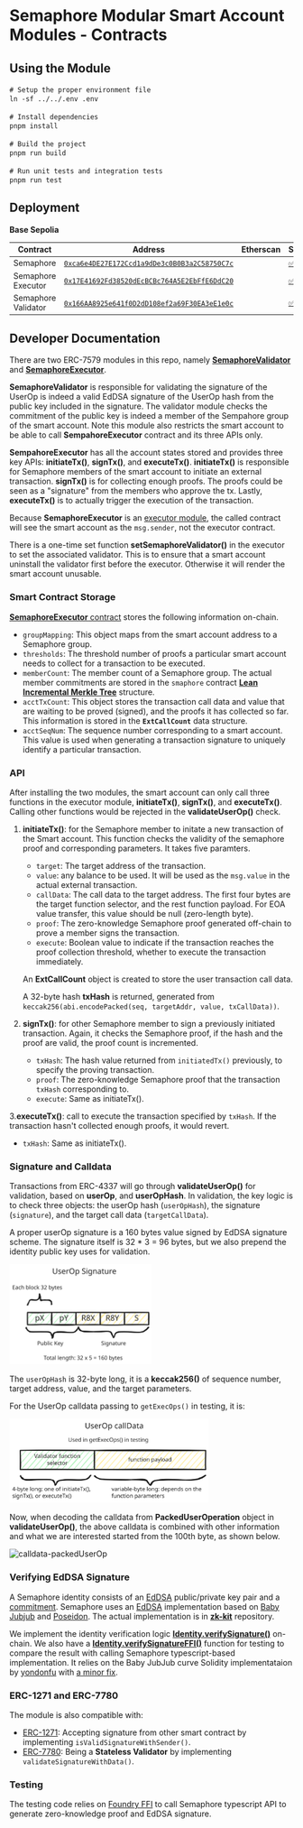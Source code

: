 # Semaphore Modular Smart Account Modules - Contracts

## Using the Module

```shell
# Setup the proper environment file
ln -sf ../../.env .env

# Install dependencies
pnpm install

# Build the project
pnpm run build

# Run unit tests and integration tests
pnpm run test
```

## Deployment

**Base Sepolia**


| Contract    |Address | Etherscan  | Sourcify | Blockscout |
| -------- | ------- | ------------ | --------- | --------- |
| Semaphore  | [`0xca6e4DE27E172Ccd1a9dDe3c0B0B3a2C58750C7c`](https://sepolia.basescan.org/address/0xca6e4DE27E172Ccd1a9dDe3c0B0B3a2C58750C7c)     |     | [✅](https://repo.sourcify.dev/contracts/full_match/84532/0xca6e4DE27E172Ccd1a9dDe3c0B0B3a2C58750C7c/) | [✅](https://base-sepolia.blockscout.com/address/0xca6e4DE27E172Ccd1a9dDe3c0B0B3a2C58750C7c?tab=contract)   |
| Semaphore Executor | [`0x17E41692Fd38520dEcBCBc764A5E2EbFfE6DdC20`](https://sepolia.basescan.org/address/0x17E41692Fd38520dEcBCBc764A5E2EbFfE6DdC20) |   | [✅](https://repo.sourcify.dev/contracts/full_match/84532/0x17E41692Fd38520dEcBCBc764A5E2EbFfE6DdC20/)  |  [✅](https://base-sepolia.blockscout.com/address/0x17E41692Fd38520dEcBCBc764A5E2EbFfE6DdC20?tab=contract)  |
| Semaphore Validator  | [`0x166AA8925e641f0D2dD108ef2a69F30EA3eE1e0c`](https://sepolia.basescan.org/address/0x166AA8925e641f0D2dD108ef2a69F30EA3eE1e0c)  |   | [✅](https://repo.sourcify.dev/contracts/full_match/84532/0x166AA8925e641f0D2dD108ef2a69F30EA3eE1e0c/)  |  [✅](https://base-sepolia.blockscout.com/address/0x166AA8925e641f0D2dD108ef2a69F30EA3eE1e0c?tab=contract)  |

## Developer Documentation

There are two ERC-7579 modules in this repo, namely [**SemaphoreValidator**](./src/SemaphoreValidator.sol) and [**SemaphoreExecutor**](./src/SemaphoreExecutor.sol). 

**SemaphoreValidator** is responsible for validating the signature of the UserOp is indeed a valid EdDSA signature of the UserOp hash from the public key included in the signature. The validator module checks the commitment of the public key is indeed a member of the Sempahore group of the smart account. Note this module also restricts the smart account to be able to call **SempahoreExecutor** contract and its three APIs only.

**SempahoreExecutor** has all the account states stored and provides three key APIs: **initiateTx()**, **signTx()**, and **executeTx()**. **initiateTx()** is responsible for Semaphore members of the smart account to initiate an external transaction. **signTx()** is for collecting enough proofs. The proofs could be seen as a "signature" from the members who approve the tx. Lastly, **executeTx()** is to actually trigger the execution of the transaction.

Because **SemaphoreExecutor** is an [executor module](https://eips.ethereum.org/EIPS/eip-7579#executors), the called contract will see the smart account as the `msg.sender`, not the executor contract.

There is a one-time set function **setSemaphoreValidator()** in the executor to set the associated validator. This is to ensure that a smart account uninstall the validator first before the executor. Otherwise it will render the smart account unusable.

### Smart Contract Storage

[**SemaphoreExecutor** contract](./src/SemaphoreExecutor.sol) stores the following information on-chain.

- `groupMapping`: This object maps from the smart account address to a Semaphore group.
- `thresholds`: The threshold number of proofs a particular smart account needs to collect for a transaction to be executed.
- `memberCount`: The member count of a Semaphore group. The actual member commitments are stored in the `smaphore` contract [**Lean Incremental Merkle Tree**](https://github.com/privacy-scaling-explorations/zk-kit.solidity/tree/main/packages/lean-imt) structure.
- `acctTxCount`: This object stores the transaction call data and value that are waiting to be proved (signed), and the proofs it has collected so far. This information is stored in the **`ExtCallCount`** data structure.
- `acctSeqNum`: The sequence number corresponding to a smart account. This value is used when generating a transaction signature to uniquely identify a particular transaction.

### API

After installing the two modules, the smart account can only call three functions in the executor module, **initiateTx()**, **signTx()**, and **executeTx()**. Calling other functions would be rejected in the **validateUserOp()** check.

1. **initiateTx()**: for the Semaphore member to initate a new transaction of the Smart account. This function checks the validity of the semaphore proof and corresponding parameters. It takes five paramters.

   - `target`: The target address of the transaction.
   - `value`: any balance to be used. It will be used as the `msg.value` in the actual external transaction.
   - `callData`: The call data to the target address. The first four bytes are the target function selector, and the rest function payload. For EOA value transfer, this value should be null (zero-length byte).
   - `proof`: The zero-knowledge Semaphore proof generated off-chain to prove a member signs the transaction.
   - `execute`: Boolean value to indicate if the transaction reaches the proof collection threshold, whether to execute the transaction immediately.

   An **ExtCallCount** object is created to store the user transaction call data.

   A 32-byte hash **txHash** is returned, generated from `keccak256(abi.encodePacked(seq, targetAddr, value, txCallData))`.

2. **signTx()**: for other Semaphore member to sign a previously initiated transaction. Again, it checks the Semaphore proof, if the hash and the proof are valid, the proof count is incremented.

   - `txHash`: The hash value returned from `initiatedTx()` previously, to specify the proving transaction.
   - `proof`: The zero-knowledge Semaphore proof that the transaction `txHash` corresponding to.
   - `execute`: Same as initiateTx().

3.**executeTx()**: call to execute the transaction specified by `txHash`. If the transaction hasn't collected enough proofs, it would revert.

   - `txHash`: Same as initiateTx().

### Signature and Calldata

Transactions from ERC-4337 will go through **validateUserOp()** for validation, based on **userOp**, and **userOpHash**. In validation, the key logic is to check three objects: the userOp hash (`userOpHash`), the signature (`signature`), and the target call data (`targetCallData`).

A proper userOp signature is a 160 bytes value signed by EdDSA signature scheme. The signature itself is 32 * 3 = 96 bytes, but we also prepend the identity public key uses for validation.

<img src="../../docs/contracts-assets/userop-signature.svg" alt="UserOp Signature" width="50%"/>

The `userOpHash` is 32-byte long, it is a **keccak256()** of sequence number, target address, value, and the target parameters.

For the UserOp calldata passing to `getExecOps()` in testing, it is:

<img src="../../docs/contracts-assets/userop-calldata.svg" alt="UserOp Signature" width="70%"/>

Now, when decoding the calldata from **PackedUserOperation** object in **validateUserOp()**, the above calldata is combined with other information and what we are interested started from the 100th byte, as shown below.

![calldata-packedUserOp](./docs/assets/calldata-packedUserOp.svg)

### Verifying EdDSA Signature

A Semaphore identity consists of an [EdDSA](https://en.wikipedia.org/wiki/EdDSA) public/private key pair and a [commitment](https://docs.semaphore.pse.dev/glossary#identity-commitment). Semaphore uses an [EdDSA](https://github.com/privacy-scaling-explorations/zk-kit/tree/main/packages/eddsa-poseidon) implementation based on [Baby Jubjub](https://eips.ethereum.org/EIPS/eip-2494) and [Poseidon](https://www.poseidon-hash.info/). The actual implementation is in [**zk-kit**](https://github.com/privacy-scaling-explorations/zk-kit) repository. 

We implement the identity verification logic [**Identity.verifySignature()**](https://github.com/jimmychu0807/semaphore-msa-modules/blob/4842f2a175d72e8bdd59baf8cdeb46fdefc3a8d5/src/utils/Identity.sol#L39) on-chain. We also have a **[Identity.verifySignatureFFI()](https://github.com/jimmychu0807/semaphore-msa-modules/blob/4842f2a175d72e8bdd59baf8cdeb46fdefc3a8d5/src/utils/Identity.sol#L20)** function for testing to compare the result with calling Semaphore typescript-based implementation. It relies on the Baby JubJub curve Solidity implementataion by [yondonfu](https://github.com/yondonfu/sol-baby-jubjub) with [a minor fix](https://github.com/jimmychu0807/semaphore-msa-modules/blob/4842f2a175d72e8bdd59baf8cdeb46fdefc3a8d5/src/utils/CurveBabyJubJub.sol#L4-L5).

### ERC-1271 and ERC-7780

The module is also compatible with: 

- [ERC-1271](https://eips.ethereum.org/EIPS/eip-1271): Accepting signature from other smart contract by implementing `isValidSignatureWithSender()`.
- [ERC-7780](https://eips.ethereum.org/EIPS/eip-7780): Being a **Stateless Validator** by implementing `validateSignatureWithData()`.

### Testing

The testing code relies on [Foundry FFI](https://book.getfoundry.sh/cheatcodes/ffi) to call Semaphore typescript API to generate zero-knowledge proof and EdDSA signature.
